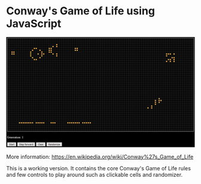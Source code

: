 # Conway's Game of Life using JavaScript

![Example gif](gif/conway_example.gif)

More information: https://en.wikipedia.org/wiki/Conway%27s_Game_of_Life

This is a working version. It contains the core Conway's Game of Life rules and few controls to play around such as clickable cells and randomizer.
